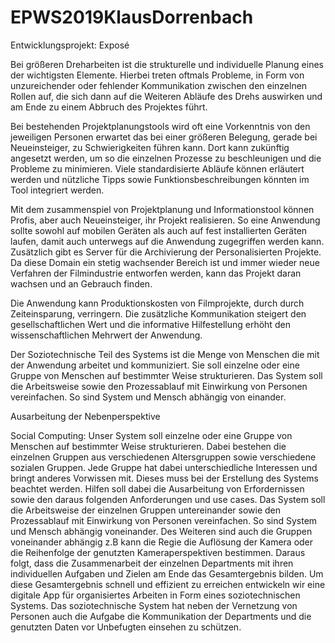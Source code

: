 # EPWS2019KlausDorrenbach

Entwicklungsprojekt: Exposé

Bei größeren Dreharbeiten ist die strukturelle und individuelle Planung eines der wichtigsten Elemente.
Hierbei treten oftmals Probleme, in Form von unzureichender oder fehlender Kommunikation zwischen den einzelnen Rollen auf, 
die sich dann auf die Weiteren Abläufe des Drehs auswirken und am Ende zu einem Abbruch des Projektes führt. 

Bei bestehenden Projektplanungstools wird oft eine Vorkenntnis von den jeweiligen Personen erwartet das bei einer größeren Belegung,
gerade bei Neueinsteiger, zu Schwierigkeiten führen kann. 
Dort kann zukünftig angesetzt werden, um so die einzelnen Prozesse zu beschleunigen und die Probleme zu minimieren. 
Viele standardisierte Abläufe können erläutert werden und nützliche Tipps sowie Funktionsbeschreibungen könnten im Tool integriert werden.

Mit dem zusammenspiel von Projektplanung und Informationstool können Profis, aber auch Neueinsteiger, ihr Projekt realisieren.
So eine Anwendung sollte sowohl auf mobilen Geräten als auch auf fest installierten Geräten laufen,
damit auch unterwegs auf die Anwendung zugegriffen werden kann. Zusätzlich gibt es Server für die Archivierung der Personalisierten Projekte.
Da diese Domain ein stetig wachsender Bereich ist und immer wieder neue Verfahren der Filmindustrie entworfen werden,
kann das Projekt daran wachsen und an Gebrauch finden.  

Die Anwendung kann Produktionskosten von Filmprojekte, durch durch Zeiteinsparung, verringern. 
Die zusätzliche Kommunikation steigert den gesellschaftlichen Wert 
und die informative Hilfestellung erhöht den wissenschaftlichen Mehrwert der Anwendung. 

Der Soziotechnische Teil des Systems ist die Menge von Menschen die mit der Anwendung arbeitet und kommuniziert. Sie soll einzelne oder eine Gruppe von Menschen auf bestimmter Weise strukturieren. Das System soll die Arbeitsweise sowie den Prozessablauf mit Einwirkung von Personen vereinfachen. So sind System und Mensch abhängig von einander.

Ausarbeitung der Nebenperspektive

Social Computing:
Unser System soll einzelne oder eine Gruppe von Menschen auf bestimmter Weise strukturieren. Dabei bestehen die einzelnen Gruppen aus verschiedenen Altersgruppen sowie verschiedene sozialen Gruppen. Jede Gruppe hat dabei unterschiedliche Interessen und bringt anderes Vorwissen mit. Dieses muss bei der Erstellung des Systems beachtet werden. Hilfen soll dabei die Ausarbeitung von Erfordernissen sowie den daraus folgenden Anforderungen und use cases. Das System soll die Arbeitsweise der einzelnen Gruppen untereinander sowie den Prozessablauf mit Einwirkung von Personen vereinfachen. So sind System und Mensch abhängig voneinander. Des Weiteren sind auch die Gruppen voneinander abhängig z.B kann die Regie die Auflösung der Kamera oder die Reihenfolge der genutzten Kameraperspektiven bestimmen. Daraus folgt, dass die Zusammenarbeit der einzelnen Departments mit ihren individuellen Aufgaben und Zielen am Ende das Gesamtergebnis bilden. Um diese Gesamtergebnis schnell und effizient zu erreichen entwickeln wir eine digitale App für organisiertes Arbeiten in Form eines soziotechnischen Systems. Das soziotechnische System hat neben der Vernetzung von Personen auch die Aufgabe die Kommunikation der Departments und die genutzten Daten vor Unbefugten einsehen zu schützen.

